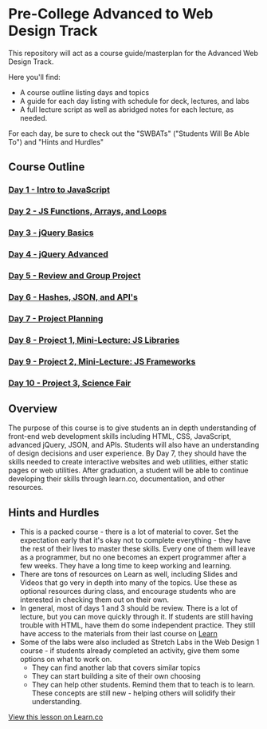 # Pre-College Advanced to Web Design Track

This repository will act as a course guide/masterplan for the Advanced Web Design Track. 

Here you'll find:

+ A course outline listing days and topics
+ A guide for each day listing with schedule for deck, lectures, and labs
+ A full lecture script as well as abridged notes for each lecture, as needed. 

For each day, be sure to check out the "SWBATs" ("Students Will Be Able To") and "Hints and Hurdles"

## Course Outline

### [Day 1 - Intro to JavaScript](day-01/)

### [Day 2 - JS Functions, Arrays, and Loops](day-02/)

### [Day 3 - jQuery Basics](day-03/)

### [Day 4 - jQuery Advanced](day-04/)

### [Day 5 - Review and Group Project](day-05/)

### [Day 6 - Hashes, JSON, and API's](day-06/)

### [Day 7 - Project Planning](day-07/)

### [Day 8 - Project 1, Mini-Lecture: JS Libraries](day-08/)

### [Day 9 - Project 2, Mini-Lecture: JS Frameworks](day-09/)

### [Day 10 - Project 3, Science Fair](day-10/)

## Overview

The purpose of this course is to give students an in depth understanding of front-end web development skills including HTML, CSS, JavaScript, advanced jQuery, JSON, and APIs. Students will also have an understanding of design decisions and user experience. By Day 7, they should have the skills needed to create interactive websites and web utilities, either static pages or web utilities. After graduation, a student will be able to continue developing their skills through learn.co, documentation, and other resources. 

## Hints and Hurdles

+ This is a packed course - there is a lot of material to cover. Set the expectation early that it's okay not to complete everything - they have the rest of their lives to master these skills. Every one of them will leave as a programmer, but no one becomes an expert programmer after a few weeks. They have a long time to keep working and learning. 
+ There are tons of resources on Learn as well, including Slides and Videos that go very in depth into many of the topics. Use these as optional resources during class, and encourage students who are interested in checking them out on their own. 
+ In general, most of days 1 and 3 should be review. There is a lot of lecture, but you can move quickly through it. If students are still having trouble with HTML, have them do some independent practice. They still have access to the materials from their last course on [Learn](http://learn.co)
+ Some of the labs were also included as Stretch Labs in the Web Design 1 course - if students already completed an activity, give them some options on what to work on.
	+ They can find another lab that covers similar topics
	+ They can start building a site of their own choosing
	+ They can help other students. Remind them that to teach is to learn. These concepts are still new - helping others will solidify their understanding. 



<a href='https://learn.co/lessons/precollege-summer-advanced-web-design-track' data-visibility='hidden'>View this lesson on Learn.co</a>
